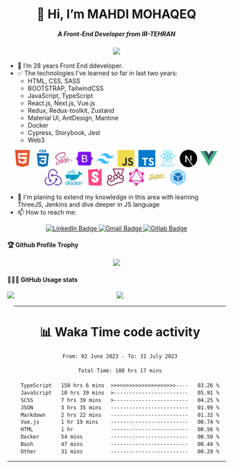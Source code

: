 <h1 align="center">👋 Hi, I’m MAHDI MOHAQEQ</h1>
<h5 align="center">A Front-End Developer from IR-TEHRAN</h5>

<div id="header" align="center">
  <img src="https://media3.giphy.com/media/qgQUggAC3Pfv687qPC/giphy.gif?cid=ecf05e474s7e7z106vunbn16j5h935s4xkej523dcdp8nr1l&rid=giphy.gif" width="400"/>
</div>


- 👀 I’m 28 years Front End ddeveloper.
- ✅ The technologies I've learned so far in last two years:
  - HTML, CSS, SASS
  - BOOTSTRAP, TailwindCSS
  - JavaScript, TypeScript
  - React.js, Next.js, Vue.js
  - Redux, Redux-toolkit, Zustand
  - Material UI, AntDesign, Mantine
  - Docker
  - Cypress, Storybook, Jest
  - Web3

<div id="skills" align="center">
 <img src="https://github.com/devicons/devicon/blob/master/icons/html5/html5-original.svg" title="HTML5" alt="HTML" width="40" height="40"/>&nbsp;
<img src="https://github.com/devicons/devicon/blob/master/icons/css3/css3-plain-wordmark.svg"  title="CSS3" alt="CSS" width="40" height="40"/>&nbsp;
<img src="https://github.com/devicons/devicon/blob/master/icons/sass/sass-original.svg" title="SASS" alt="SASS" width="40" height="40"/>&nbsp;
<img src="https://github.com/devicons/devicon/blob/master/icons/bootstrap/bootstrap-original.svg" title="Bootstrap" alt="Bootstrap" width="40" height="40"/>&nbsp;
<img src="https://github.com/devicons/devicon/blob/master/icons/tailwindcss/tailwindcss-plain.svg" title="TailwindCSS" alt="TailwindCSS" width="40" height="40"/>&nbsp;
<img src="https://github.com/devicons/devicon/blob/master/icons/javascript/javascript-original.svg" title="JavaScript" alt="JavaScript" width="40" height="40"/>&nbsp; 
<img src="https://github.com/devicons/devicon/blob/master/icons/typescript/typescript-original.svg" title="Typescript" alt="typescript" width="40" height="40"/>&nbsp; 
<img src="https://github.com/devicons/devicon/blob/master/icons/react/react-original-wordmark.svg" title="React" alt="React" width="40" height="40"/>&nbsp;
<img src="https://github.com/devicons/devicon/blob/master/icons/nextjs/nextjs-original.svg" title="Next.js" alt="next.js" width="40" height="40"/>&nbsp;
<img src="https://github.com/devicons/devicon/blob/master/icons/vuejs/vuejs-original.svg" title="Vue.js" alt="vue.js" width="40" height="40"/>&nbsp;               <img src="https://github.com/devicons/devicon/blob/master/icons/redux/redux-original.svg" title="Redux" alt="Redux " width="40" height="40"/>&nbsp;                 <img src="https://github.com/devicons/devicon/blob/master/icons/docker/docker-plain-wordmark.svg" title="Docker" alt="Docker" width="40" height="40"/>&nbsp;         <img src="https://github.com/devicons/devicon/blob/master/icons/storybook/storybook-original.svg " title="Storybook" alt="storybook" width="40" height="40"/>&nbsp; <img src="https://github.com/devicons/devicon/blob/master/icons/jest/jest-plain.svg" title="Jest" alt="Jest" width="40" height="40"/>&nbsp;                         
<img src="https://github.com/devicons/devicon/blob/master/icons/graphql/graphql-plain.svg " title="GraphQL" alt="GraphQL" width="40" height="40"/>&nbsp; 
<img src="https://github.com/devicons/devicon/blob/master/icons/babel/babel-original.svg" title="Babel" alt="Babel" width="40" height="40"/>&nbsp;  
<img src="https://github.com/devicons/devicon/blob/master/icons/webpack/webpack-original.svg  " title="Webpack" alt="Webpack" width="40" height="40"/>&nbsp;  
                                                                                                                                              
</div>

- 🌱 I'm planing to extend my knowledge in this area with learning ThreeJS, Jenkins and dive deeper in JS language
- 📫 How to reach me:

<div id="badges" align="center">
  <a href="https://www.linkedin.com/in/mahdimhqq/">
    <img src="https://img.shields.io/badge/LinkedIn-blue?style=for-the-badge&logo=linkedin&logoColor=white" alt="LinkedIn Badge"/>
  </a>
  <a href="mailto:mahdi.mohaqeq.mm@gmail.com">
    <img src="https://img.shields.io/badge/Gmail-red?style=for-the-badge&logo=gmail&logoColor=white" alt="Gmail Badge"/>
  </a>
  <a href="https://gitlab.com/MahdiMhqq">
    <img src="https://img.shields.io/badge/GitLab-orange?style=for-the-badge&logo=gitlab&logoColor=white" alt="Gitlab Badge"/>
  </a>
 
</div>

<h4>🏆 Github Profile Trophy</h4>
<div align="center">
  <img src="https://github-profile-trophy.vercel.app/?username=mahdimhqq&column=7"/>
</div>

<h4>👨🏻‍💻 GitHub Usage stats</h4>
<div align="center">
  <img height="170" align="left" src="https://github-readme-stats.vercel.app/api?username=mahdimhqq&show_icons=true&theme=radical" />
  <img src="https://github-readme-stats.vercel.app/api/top-langs/?username=mahdimhqq&layout=compact&theme=radical" />
</div>

-----
<h1 align="center">📊 Waka Time code activity </h1>  
<div align="center">
  
<!--START_SECTION:waka-->

```txt
From: 02 June 2023 - To: 31 July 2023

Total Time: 180 hrs 17 mins

TypeScript   150 hrs 6 mins  >>>>>>>>>>>>>>>>>>>>>----   83.26 %
JavaScript   10 hrs 39 mins  >------------------------   05.91 %
SCSS         7 hrs 39 mins   >------------------------   04.25 %
JSON         3 hrs 35 mins   -------------------------   01.99 %
Markdown     2 hrs 22 mins   -------------------------   01.32 %
Vue.js       1 hr 19 mins    -------------------------   00.74 %
HTML         1 hr            -------------------------   00.56 %
Docker       54 mins         -------------------------   00.50 %
Bash         47 mins         -------------------------   00.44 %
Other        31 mins         -------------------------   00.29 %
```

<!--END_SECTION:waka-->

</div>

-----
